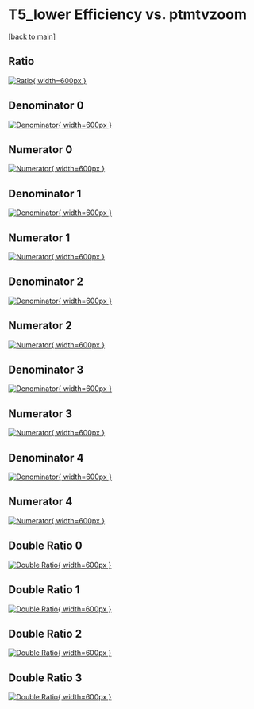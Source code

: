 # T5_lower Efficiency vs. ptmtvzoom

[[back to main](./)]



## Ratio

[![Ratio](../mtv/var/T5_lower_vtr_13_0_eff_ptmtvzoom.png){ width=600px }](../mtv/var/T5_lower_vtr_13_0_eff_ptmtvzoom.pdf)

## Denominator 0

[![Denominator](../mtv/den/T5_lower_vtr_13_0_eff_ptmtvzoom_den0.png){ width=600px }](../mtv/den/T5_lower_vtr_13_0_eff_ptmtvzoom_den0.pdf)

## Numerator 0

[![Numerator](../mtv/num/T5_lower_vtr_13_0_eff_ptmtvzoom_num0.png){ width=600px }](../mtv/num/T5_lower_vtr_13_0_eff_ptmtvzoom_num0.pdf)

## Denominator 1

[![Denominator](../mtv/den/T5_lower_vtr_13_0_eff_ptmtvzoom_den1.png){ width=600px }](../mtv/den/T5_lower_vtr_13_0_eff_ptmtvzoom_den1.pdf)

## Numerator 1

[![Numerator](../mtv/num/T5_lower_vtr_13_0_eff_ptmtvzoom_num1.png){ width=600px }](../mtv/num/T5_lower_vtr_13_0_eff_ptmtvzoom_num1.pdf)

## Denominator 2

[![Denominator](../mtv/den/T5_lower_vtr_13_0_eff_ptmtvzoom_den2.png){ width=600px }](../mtv/den/T5_lower_vtr_13_0_eff_ptmtvzoom_den2.pdf)

## Numerator 2

[![Numerator](../mtv/num/T5_lower_vtr_13_0_eff_ptmtvzoom_num2.png){ width=600px }](../mtv/num/T5_lower_vtr_13_0_eff_ptmtvzoom_num2.pdf)

## Denominator 3

[![Denominator](../mtv/den/T5_lower_vtr_13_0_eff_ptmtvzoom_den3.png){ width=600px }](../mtv/den/T5_lower_vtr_13_0_eff_ptmtvzoom_den3.pdf)

## Numerator 3

[![Numerator](../mtv/num/T5_lower_vtr_13_0_eff_ptmtvzoom_num3.png){ width=600px }](../mtv/num/T5_lower_vtr_13_0_eff_ptmtvzoom_num3.pdf)

## Denominator 4

[![Denominator](../mtv/den/T5_lower_vtr_13_0_eff_ptmtvzoom_den4.png){ width=600px }](../mtv/den/T5_lower_vtr_13_0_eff_ptmtvzoom_den4.pdf)

## Numerator 4

[![Numerator](../mtv/num/T5_lower_vtr_13_0_eff_ptmtvzoom_num4.png){ width=600px }](../mtv/num/T5_lower_vtr_13_0_eff_ptmtvzoom_num4.pdf)

## Double Ratio 0

[![Double Ratio](../mtv/ratio/T5_lower_vtr_13_0_eff_ptmtvzoom_ratio0.png){ width=600px }](../mtv/ratio/T5_lower_vtr_13_0_eff_ptmtvzoom_ratio0.pdf)

## Double Ratio 1

[![Double Ratio](../mtv/ratio/T5_lower_vtr_13_0_eff_ptmtvzoom_ratio1.png){ width=600px }](../mtv/ratio/T5_lower_vtr_13_0_eff_ptmtvzoom_ratio1.pdf)

## Double Ratio 2

[![Double Ratio](../mtv/ratio/T5_lower_vtr_13_0_eff_ptmtvzoom_ratio2.png){ width=600px }](../mtv/ratio/T5_lower_vtr_13_0_eff_ptmtvzoom_ratio2.pdf)

## Double Ratio 3

[![Double Ratio](../mtv/ratio/T5_lower_vtr_13_0_eff_ptmtvzoom_ratio3.png){ width=600px }](../mtv/ratio/T5_lower_vtr_13_0_eff_ptmtvzoom_ratio3.pdf)


